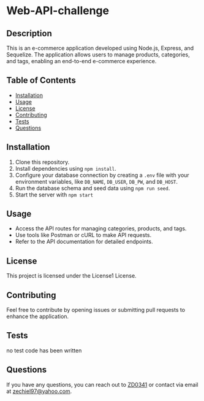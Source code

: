 # Web-API-challenge
  
  ## Description
  This is an e-commerce application developed using Node.js, Express, and Sequelize. The application allows users to manage products, categories, and tags, enabling an end-to-end e-commerce experience.
  
  ## Table of Contents
  - [Installation](#installation)
  - [Usage](#usage)
  - [License](#license)
  - [Contributing](#contributing)
  - [Tests](#tests)
  - [Questions](#questions)
  
  ## Installation
  1. Clone this repository.
  2. Install dependencies using `npm install`.
  3. Configure your database connection by creating a `.env` file with your environment variables, like `DB_NAME`, `DB_USER`, `DB_PW`, and `DB_HOST`.
  4. Run the database schema and seed data using `npm run seed`.
  5. Start the server with `npm start`
  
  ## Usage
  - Access the API routes for managing categories, products, and tags.
  - Use tools like Postman or cURL to make API requests.
  - Refer to the API documentation for detailed endpoints.
  
  ## License
  This project is licensed under the License1 License.
  
  ## Contributing
  Feel free to contribute by opening issues or submitting pull requests to enhance the application.

  
  ## Tests
  no test code has been written
  
  ## Questions
  If you have any questions, you can reach out to [ZD0341](https://github.com/ZD0341) or contact via email at zechiel97@yahoo.com.